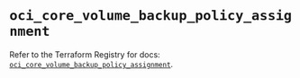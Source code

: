 # `oci_core_volume_backup_policy_assignment`

Refer to the Terraform Registry for docs: [`oci_core_volume_backup_policy_assignment`](https://registry.terraform.io/providers/hashicorp/oci/7.19.0/docs/resources/core_volume_backup_policy_assignment).
